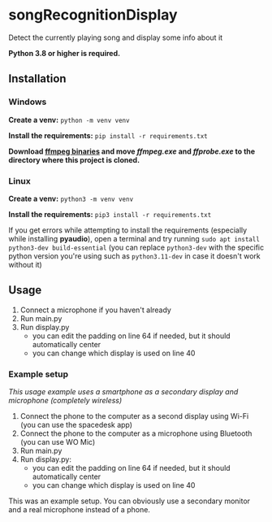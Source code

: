 # songRecognitionDisplay
Detect the currently playing song and display some info about it

**Python 3.8 or higher is required.**

## Installation
### Windows
**Create a venv:** `python -m venv venv`

**Install the requirements:** `pip install -r requirements.txt`

**Download [ffmpeg binaries](https://www.gyan.dev/ffmpeg/builds/ffmpeg-release-essentials.zip) and move _ffmpeg.exe_ and _ffprobe.exe_ to the directory where this project is cloned.**
### Linux
**Create a venv:** `python3 -m venv venv`

**Install the requirements:** `pip3 install -r requirements.txt`

If you get errors while attempting to install the requirements (especially while installing **pyaudio**), open a terminal and try running `sudo apt install python3-dev build-essential`
(you can replace `python3-dev` with the specific python version you're using such as `python3.11-dev` in case it doesn't work without it)

## Usage

1. Connect a microphone if you haven't already
2. Run main.py
3. Run display.py
   - you can edit the padding on line 64 if needed, but it should automatically center
   - you can change which display is used on line 40


### Example setup
_This usage example uses a smartphone as a secondary display and microphone (completely wireless)_

1. Connect the phone to the computer as a second display using Wi-Fi (you can use the spacedesk app)
2. Connect the phone to the computer as a microphone using Bluetooth (you can use WO Mic)
3. Run main.py
4. Run display.py:
   - you can edit the padding on line 64 if needed, but it should automatically center
   - you can change which display is used on line 40

This was an example setup. You can obviously use a secondary monitor and a real microphone instead of a phone.
